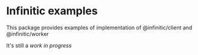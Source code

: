 # Infinitic examples

This package provides examples of implementation of @infinitic/client and @infinitic/worker

It's still a *work in progress*
